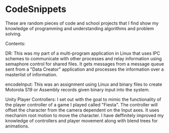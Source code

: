 # CodeSnippets

These are random pieces of code and school projects that I find show my knowledge of programming and understanding algorithms and problem solving.

Contents:

DR: 
This was my part of a multi-program application in Linux that uses IPC schemes to communicate with other processes and relay information
using semaphore control for shared files. It gets messages from a message queue sent from a "Data Creator" application and processes the information over a masterlist of information.

encodeInput:
This was an assignment using Linux and binary files to create Motorola S19 or Assembly records given binary input into the system.

Unity Player Controllers:
I set out with the goal to mimic the functionality of the player controller of a game I played called "Fiesta". The controller will offset the character from the camera dependent on the Input axes. It uses mechanim root motion to move the character. I have deffinitely improved my knowledge of controllers and player movement along with blend trees for animations.

